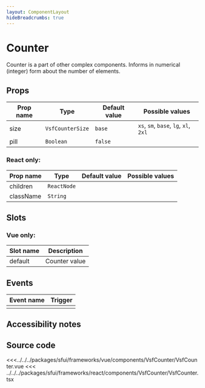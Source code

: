 ```yaml
---
layout: ComponentLayout
hideBreadcrumbs: true
---
```

# Counter

Counter is a part of other complex components. Informs in numerical (integer) form about the number of elements.

<Generate />

## Props

| Prop name | Type              | Default value | Possible values                       |
|-----------|-------------------|---------------|---------------------------------------|
| size      | `VsfCounterSize` | `base`        | `xs`, `sm`, `base`, `lg`, `xl`, `2xl` |
| pill      | `Boolean`         | `false`       |                                       |

### React only:

| Prop name | Type              | Default value | Possible values                       |
|-----------|-------------------|---------------|---------------------------------------|
| children  | `ReactNode`       |               |                                       |
| className | `String`          |               |                                       |

## Slots

### Vue only:

| Slot name |            Description            |
| --------- | :-------------------------------: |
| default   | Counter value                     |

## Events

| Event name |            Trigger             |
| ---------- | :----------------------------: |
|            |                                |

## Accessibility notes


## Source code

<<<../../../packages/sfui/frameworks/vue/components/VsfCounter/VsfCounter.vue
<<< ../../../packages/sfui/frameworks/react/components/VsfCounter/VsfCounter.tsx
